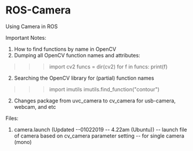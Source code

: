 # ROS-Camera
Using Camera in ROS

Important Notes:

1.  How to find functions by name in OpenCV
  1.  Dumping all OpenCV function names and attributes:
  >>>import cv2
  >>>funcs = dir(cv2)
  >>>for f in funcs:
  >>>print(f)

  2.  Searching the OpenCV library for (partial) function names
  >>> import imutils
  >>> imutils.find_function("contour")

2.  Changes package from uvc_camera to cv_camera for usb-camera, webcam, and etc

Files:
1. camera.launch (Updated --01022019 -- 4.22am (Ubuntu))
  --  launch file of camera based on cv_camera parameter setting
  --  for single camera (mono)
